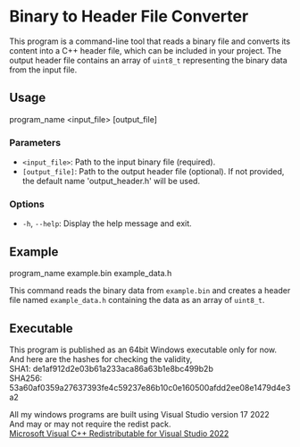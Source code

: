 # Binary to Header File Converter

This program is a command-line tool that reads a binary file and converts its content into a C++ header file, which can be included in your project. The output header file contains an array of `uint8_t` representing the binary data from the input file.

## Usage

program_name <input_file> [output_file]


### Parameters

- `<input_file>`: Path to the input binary file (required).
- `[output_file]`: Path to the output header file (optional). If not provided, the default name 'output_header.h' will be used.

### Options

- `-h`, `--help`: Display the help message and exit.

## Example

program_name example.bin example_data.h


This command reads the binary data from `example.bin` and creates a header file named `example_data.h` containing the data as an array of `uint8_t`.

## Executable

This program is published as an 64bit Windows executable only for now.  
And here are the hashes for checking the validity,  
SHA1: de1af912d2e03b61a233aca86a63b1e8bc499b2b  
SHA256: 53a60af0359a27637393fe4c59237e86b10c0e160500afdd2ee08e1479d4e3a2  
  
All my windows programs are built using Visual Studio version 17 2022  
And may or may not require the redist pack.  
[Microsoft Visual C++ Redistributable for Visual Studio 2022](https://aka.ms/vs/17/release/vc_redist.x64.exe)